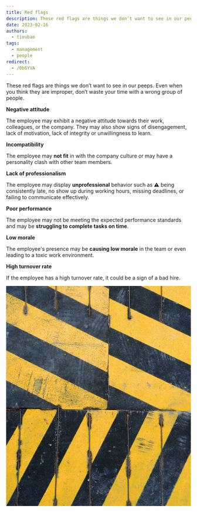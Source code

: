 ```yaml
---
title: Red flags
description: These red flags are things we don’t want to see in our peeps. Even when you think they are improper, don’t waste your time with a wrong group of people.
date: 2023-02-16
authors:
  - tieubao
tags:
  - management
  - people
redirect:
  - /0b6YVA
---
```


These red flags are things we don’t want to see in our peeps. Even when you think they are improper, don’t waste your time with a wrong group of people.

**Negative attitude**

The employee may exhibit a negative attitude towards their work, colleagues, or the company. They may also show signs of disengagement, lack of motivation, lack of integrity or unwillingness to learn.

**Incompatibility**

The employee may **not fit** in with the company culture or may have a personality clash with other team members.

**Lack of professionalism**

The employee may display **unprofessional** behavior such as ⚠️ being consistently late, no show up during working hours, missing deadlines, or failing to communicate effectively.

**Poor performance**

The employee may not be meeting the expected performance standards and may be **struggling to complete tasks on time**.

**Low morale**

The employee's presence may be **causing low morale** in the team or even leading to a toxic work environment.

**High turnover rate**

If the employee has a high turnover rate, it could be a sign of a bad hire.

![](assets/red-flags_8e2d26f28c0d107f0b2dba0b99c0da5e_md5.webp)
